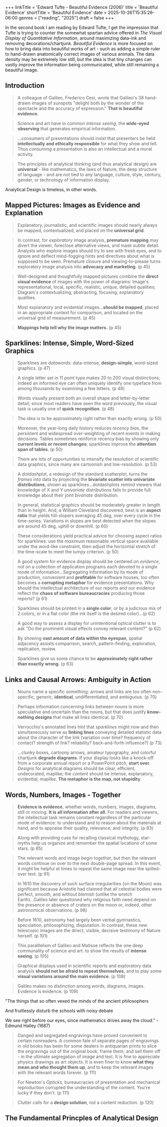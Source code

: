 +++
linkTitle = 'Edward Tufte - Beautiful Evidence  (2006)'
title = 'Beautiful Evidence'
shortTitle = 'Beautiful Evidence'
date = 2025-10-26T15:35:26-06:00
genres = ["reading", "2025"]
draft = false
+++

In the second book I am reading by Edward Tufte, I get the impression that Tufte is trying to counter the somewhat spartan advice offered in *The Visual Display of Quantitative Information*, around maximizing data-ink and removing decorations/chartjunk. *Beautiful Evidence* is more focused on how to bring data into beautiful works of art - such as adding a simple ruler to hand-drawn anatomically correct images of various animals. The data density may be extremely low still, but the idea is that tiny changes can vastly improve the information being communicated, while still remaining a beautiful image.

## Introduction

> A colleague of Galileo, Frederico Cesi, wrote that Galileo's 38 hand-drawn images of sunspots "delight both by the wonder of the spectacle and the accuracy of expression." **That is beautiful evidence**.

> Science and art have in common *intense seeing*, the **wide-eyed observing** that generates empirical information.

> ...consumers of presentations should insist that presenters be held **intellectually and ethically responsible** for what they show and tell. Thus *consuming* a presentation is also an intellectual and a moral activity.

> The principles of analytical thinking (and thus analytical design) are **universal** - like mathematics, the laws of Nature, the deep structure of language - and are not tied to any language, culture, style, century, gender, or technology of information display. 

Analytical Design is timeless, in other words.

## Mapped Pictures: Images as Evidence and Explanation

> Explanatory, journalistic, and scientific images should nearly always be mapped, contextualized, and placed on the **universal grid**. 

> In contrast, for *exploratory* image analysis, **premature mapping** may divert the viewer, foreclose alternative views, and mask subtle detail. Analysts who explore images should try to see with fresh eyes, and to ignore and deflect mind-fogging hints and directives about what is supposed to be seen. Premature closure and viewing-to-please turns exploratory image analysis into **advocacy and marketing**. (p 45)

> Well-designed and thoughtfully mapped pictures combine the **direct visual evidence** of images with the power of diagrams: Image's representational, local, specific, realistic, unique, detailed qualities; Diagram's contextualizing, abstracting, focusing, explanatory qualities. 

> Most explanatory and evidential images...**should be mapped**, placed in an appropriate context for comparison, and located on the universal grid of measurement. (p 45)

> **Mappings help tell why the image matters.** (p 45)

## Sparklines: Intense, Simple, Word-Sized Graphics

> Sparklines are *datawords*: data-intense, **design-simple**, word-sized graphics. (p 47) 

> A single letter set in 11 point type makes 20 to 200 visual distinctions; indeed an informed eye can often uniquely identify one typeface from among thousands by examining a few letters. (p 48)

> Words visually present both an overall shape and letter-by-letter detail; since most readers have seen the word previously, the visual task is usually one of **quick recognition**. (p 48)

> The idea is to be approximately right rather than exactly wrong. (p 50)

> Moreover, the year-long daily history reduces *recency bias*, the persistent and widespread over-weighting of recent events in making decisions. Tables sometimes reinforce recency bias by showing only **current levels or recent changes**; sparklines improve the **attention span of tables**. (p 50)

> There are lots of opportunities to intensify the resolution of scientific data graphics, since many are cartoonish and low-resolution. (p 53)

> A *dotdashplot*, a redesign of the standard scatterplot, turns the *frames* into data by projecting the **bivariate scatter into univariate distributions**, shown as sparklines...dotdashplots remind viewers that knowledge of X and Y *univariate* distributions fails to provide full knowledge about their joint *bivariate* distribution.

> In general, statistical graphics should be moderately greater in length than in height. And, a William Cleveland discovered, best is an **aspect ratio** that yields hill-slopers averaging 45 deg, over every cycle in the time-series. Variations in slopes are best detected when the slopes are around 45 deg, uphill or downhill. (p 60)

> These considerations yield practical advice for choosing aspect ratios for sparklines: use the *maximum* reasonable vertical space available under the word-like constraint, then adjust the horizontal stretch of the time-scale to meet the lumpy criterion. (p 50)

> A good system for evidence display should be centered on *evidence*, not on a collection of application programs each devoted to a single mode of information...Segregating information by its mode of production, convenient and **profitable** for software houses, too often becomes a **corrupting metaphor** for evidence presentations. Why should the intellectual architecture of our reports and our evidence reflect the **chaos of software bureaucracies** producing those reports? (p 61)

> Sparklines should be printed in a **single color**, or by a judicious mix of 2 colors, or in a flat color (the ink itself is the desired color)...(p 62)

> A good way to assess a display for unintentional optical clutter is to ask "Do the prominent visual effects convey relevant content?" (p 62) 

> By showing **vast amount of data within the eyespan**, spatial adjacency assists comparison, search, pattern-finding, exploration, replication, review.

> Sparklines give us some chance to be **approximately right rather than exactly wrong**. (p 63)

## Links and Causal Arrows: Ambiguity in Action

> Nouns name a specific something; arrows and links are too often non-specific, generic, **identical**, undifferentiated, and ambiguous. (p 70)

> Perhaps information concerning links between nouns is more speculative and uncertain than the nouns, but that does justify **know-nothing designs** that make all links identical. (p 70)

> Verrocchio's annotated lines hint that *sparklines* might now and then simultaneously serve as **linking lines** conveying detailed statistic data about the character of the link (variation over time? frequency of contact? strength of link? reliability? back-and-forth influence?) (p 73)

> ...clunky boxes, cartoony arrows, amateur typography, and colorful chartjunk **degrade diagrams**. If your display looks like a knock-off from a corporate annual report or a PowerPoint pitch, **start over**. *Designs* for analytical diagrams should be clear, efficient, undecorated, maplike; the *content* should be intense, explanatory, evidential, maplike. **The metaphor is the map, not stupidity**.

## Words, Numbers, Images - Together

> **Evidence is evidence**, whether words, numbers, images, diagrams, still or moving. **It is all information after all**. For readers and viewers, the intellectual task remains constant regardless of the particular mode of evidence: to understand and to reason about the materials at hand, and to appraise their quality, relevance, and integrity. (p 83)

> Along with providing cues for recalling classical mythology, star-myths help us organize and remember the spatial locations of some stars. (p 85)

> The relevant words and image begin together, but then the relevant words continue on over to the next double-page spread. In this event, it might be helpful at times to repeat the same image near the spilled-over text. (p 91)

> In 1610 the discovery of such surface irregularities {on the Moon} was significant because Aristotle had claimed that all celestial bodies were perfect, smooth, and without blemish (unlike the wretch Earth)...Galileo later questioned why religious faith need depend on the presence or absence of craters on the moon or, indeed, other astronomical observations. (p 98)

> Before 1610, astronomy had largely been verbal gymnastics, speculation, philosophizing, disputation. In contrast, these new telescopic images are the direct, visible, decisive testimony of Nature herself. (p 101)

> This paralllelism of Galileo and Matisse reflects the one deep communality of science and art: to show the results of **intense seeing**. (p 105) 

> Graphical displays used in scientific reports and exploratory data analysis **should not be afraid to repeat themselves**, and to play some **visual variations around the main evidence**. (p 108)

> Galileo makes no distinction among words, diagrams, images. Evidence is evidence. (p 109)

"The things that so often vexed the minds of the ancient philosophers

And fruitlessly disturb the schools with noisy debate

We see right before our eyes, since mathematics drives away the cloud." - Edmund Halley (1687)

> Ganged and segregated engravings have proved convenient to certain nonreaders. A common fate of separate pages of engravings in old books has been for some dealers in antiquarian prints to slice the engravings out of the original book, frame them, and sell them off - in the ultimate segregation of image and text. It is fine to appreciate physics drawings as art objects. It is even finer to know **what they mean and who thought them up**, and to keep the relevant images with the relevant words forever. (p 111)

> For Newton's *Opticks*, bureaucracies of presentation and mechanical reproduction corrupted the understanding of the content. You're lucky if they don't. (p 111) 

> Clutter calls for a **design solution**, not a content reduction. (p 120)

## The Fundamental Princples of Analytical Design
